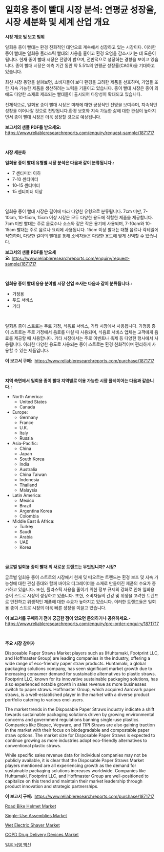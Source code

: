 <p><h1>일회용 종이 빨대 시장 분석: 연평균 성장율, 시장 세분화 및 세계 산업 개요</h1></p><p><strong>시장 개요 및 보고 범위</strong></p>
<p><p>일회용 종이 빨대는 환경 친화적인 대안으로 계속해서 성장하고 있는 시장이다. 이러한 종이 빨대는 일회용 플라스틱 빨대의 사용을 줄이고 환경 오염을 감소시키는 데 도움이 됩니다. 현재 종이 빨대 시장은 전망이 밝으며, 전반적으로 성장하는 경향을 보이고 있습니다. 종이 빨대 시장은 예측 기간 동안 약 5.5%의 연평균 성장률(CAGR)을 기대하고 있습니다.</p><p>최신 시장 동향을 살펴보면, 소비자들이 보다 환경을 고려한 제품을 선호하며, 기업들 또한 지속 가능한 제품을 생산하려는 노력을 기울이고 있습니다. 종이 빨대 시장은 종이 외에도 다양한 소재로 제조되는 빨대들이 출시되어 다양성이 확대되고 있습니다.</p><p>전체적으로, 일회용 종이 빨대 시장은 미래에 대한 긍정적인 전망을 보여주며, 지속적인 성장을 이어나갈 것으로 전망됩니다.환경 보호와 지속 가능한 삶에 대한 관심이 높아지면서 종이 빨대 시장은 더욱 성장할 것으로 예상됩니다.</p></p>
<p><strong>보고서의 샘플 PDF를 받으세요:</strong> <a href="https://www.reliableresearchreports.com/enquiry/request-sample/1871717">https://www.reliableresearchreports.com/enquiry/request-sample/1871717</a></p>
<p>&nbsp;</p>
<p><strong>시장 세분화</strong></p>
<p><strong>일회용 종이 빨대 유형별 시장 분석은 다음과 같이 분류됩니다.:</strong></p>
<p><ul><li>7 센티미터 이하</li><li>7-10 센티미터</li><li>10-15 센티미터</li><li>15 센티미터 이상</li></ul></p>
<p>&nbsp;</p>
<p><p>일회용 종이 빨대 시장은 길이에 따라 다양한 유형으로 분류됩니다. 7cm 미만, 7-10cm, 10-15cm, 15cm 이상 시장은 모두 다양한 용도에 적합한 제품을 제공합니다. 7cm 미만 빨대는 주로 음료수나 소스와 같은 작은 용기에 사용되며, 7-10cm와 10-15cm 빨대는 주로 음료나 요리에 사용됩니다. 15cm 이상 빨대는 대형 음료나 칵테일에 적합하며, 다양한 길이의 빨대를 통해 소비자들은 다양한 용도에 맞게 선택할 수 있습니다.</p></p>
<p><strong>보고서의 샘플 PDF를 받으세요:</strong>&nbsp;<a href="https://www.reliableresearchreports.com/enquiry/request-sample/1871717">https://www.reliableresearchreports.com/enquiry/request-sample/1871717</a></p>
<p>&nbsp;</p>
<p><strong> 일회용 종이 빨대 응용 분야별 시장 산업 조사는 다음과 같이 분류됩니다.:</strong></p>
<p><ul><li>가정용</li><li>푸드 서비스</li><li>기타</li></ul></p>
<p>&nbsp;</p>
<p><p>일회용 종이 스트로는 주로 가정, 식음료 서비스, 기타 시장에서 사용됩니다. 가정용 종이 스트로는 주로 가정에서 음료를 마실 때 사용되며, 식음료 서비스 업체는 고객에게 음료를 제공할 때 사용합니다. 기타 시장에서는 주로 이벤트나 축제 등 다양한 행사에서 사용됩니다. 이러한 다양한 용도로 사용되는 종이 스트로는 환경 친화적이며 편리하게 사용할 수 있는 제품입니다.</p></p>
<p><strong>이 보고서 구매:</strong>&nbsp; <a href="https://www.reliableresearchreports.com/purchase/1871717">https://www.reliableresearchreports.com/purchase/1871717</a></p>
<p>&nbsp;</p>
<p><strong>지역 측면에서 일회용 종이 빨대 지역별로 이용 가능한 시장 플레이어는 다음과 같습니다.:</strong></p>
<p><ul>
    <li>
        North America:
        <ul>
            <li>United States</li>
            <li>Canada</li>
        </ul>
    </li>
    <li>
        Europe:
        <ul>
            <li>Germany</li>
            <li>France</li>
            <li>U.K.</li>
            <li>Italy</li>
            <li>Russia</li>
        </ul>
    </li>
    <li>
        Asia-Pacific:
        <ul>
            <li>China</li>
            <li>Japan</li>
            <li>South Korea</li>
            <li>India</li>
            <li>Australia</li>
            <li>China Taiwan</li>
            <li>Indonesia</li>
            <li>Thailand</li>
            <li>Malaysia</li>
        </ul>
    </li>
    <li>
        Latin America:
        <ul>
            <li>Mexico</li>
            <li>Brazil</li>
            <li>Argentina Korea</li>
            <li>Colombia</li>
        </ul>
    </li>
    <li>
        Middle East & Africa:
        <ul>
            <li>Turkey</li>
            <li>Saudi</li>
            <li>Arabia</li>
            <li>UAE</li>
            <li>Korea</li>
        </ul>
    </li>
    </ul></p>
<p>&nbsp;</p>
<p><strong>글로벌 일회용 종이 빨대 의 새로운 트렌드는 무엇입니까? 시장?</strong></p>
<p><p>글로벌 일회용 종이 스트로의 시장에서 현재 및 떠오르는 트렌드는 환경 보호 및 지속 가능성에 대한 관심 증대와 함께 바이오 디그레이더블 소재로 만들어진 제품의 수요가 증가하고 있습니다. 또한, 플라스틱 사용을 줄이기 위한 정부 규제의 강화로 인해 일회용 종이 스트로 시장이 성장하고 있습니다. 또한, 소비자들의 건강 및 위생을 고려한 트렌드로 안전하고 위생적인 제품에 대한 수요가 높아지고 있습니다. 이러한 트렌드들은 일회용 종이 스트로 시장의 더욱 빠른 성장을 이끌고 있습니다.</p></p>
<p><strong>이 보고서를 구매하기 전에 궁금한 점이 있으면 문의하거나 공유하세요.</strong>- <a href="https://www.reliableresearchreports.com/enquiry/pre-order-enquiry/1871717">https://www.reliableresearchreports.com/enquiry/pre-order-enquiry/1871717</a></p>
<p>&nbsp;</p>
<p><strong>주요 시장 참여자</strong></p>
<p><p>Disposable Paper Straws Market players such as (Huhtamaki, Footprint LLC, and Hoffmaster Group) are leading companies in the industry, offering a wide range of eco-friendly paper straw products. Huhtamaki, a global packaging solutions company, has seen significant market growth due to increasing consumer demand for sustainable alternatives to plastic straws. Footprint LLC, known for its innovative sustainable packaging solutions, has also experienced notable growth in sales revenue as more businesses switch to paper straws. Hoffmaster Group, which acquired Aardvark paper straws, is a well-established player in the market with a diverse product portfolio catering to various end-users.</p><p>The market trends in the Disposable Paper Straws industry indicate a shift towards sustainable packaging solutions driven by growing environmental concerns and government regulations banning single-use plastics. Companies like Biopac, Vegware, and TIPI Straws are also gaining traction in the market with their focus on biodegradable and compostable paper straw options. The market size for Disposable Paper Straws is expected to continue growing as more industries adopt eco-friendly alternatives to conventional plastic straws.</p><p>While specific sales revenue data for individual companies may not be publicly available, it is clear that the Disposable Paper Straws Market players mentioned are all experiencing growth as the demand for sustainable packaging solutions increases worldwide. Companies like Huhtamaki, Footprint LLC, and Hoffmaster Group are well-positioned to capitalize on this trend and maintain their market leadership through product innovation and strategic partnerships.</p></p>
<p><strong>이 보고서 구매:</strong>&nbsp;&nbsp;<a href="https://www.reliableresearchreports.com/purchase/1871717">https://www.reliableresearchreports.com/purchase/1871717</a></p>
<p><p><a href="https://github.com/gdfhhhj/Market-Research-Report-List-3/blob/main/road-bike-helmet-market.md">Road Bike Helmet Market</a></p><p><a href="https://issuu.com/reportprime-2/docs/single-use-assemblies-market-size-2030.pptx">Single-Use Assemblies Market</a></p><p><a href="https://github.com/RichRobinson5/Market-Research-Report-List-4/blob/main/wet-electric-shaver-market.md">Wet Electric Shaver Market</a></p><p><a href="https://issuu.com/reportprime-2/docs/copd-drug-delivery-devices-market-size-2030.pptx">COPD Drug Delivery Devices Market</a></p><p><a href="https://github.com/vs2869dizt0/Market-Research-Report-List-1/blob/main/46843023368.md">일본 뇌염 백신</a></p></p>
